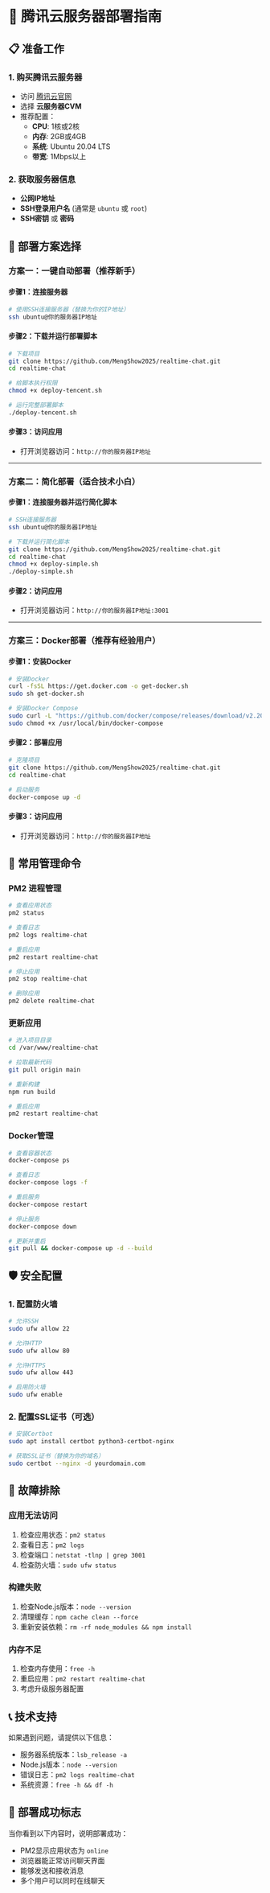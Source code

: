 # 🚀 腾讯云服务器部署指南

## 📋 准备工作

### 1. 购买腾讯云服务器
- 访问 [腾讯云官网](https://cloud.tencent.com/)
- 选择 **云服务器CVM**
- 推荐配置：
  - **CPU**: 1核或2核
  - **内存**: 2GB或4GB
  - **系统**: Ubuntu 20.04 LTS
  - **带宽**: 1Mbps以上

### 2. 获取服务器信息
- **公网IP地址**
- **SSH登录用户名** (通常是 `ubuntu` 或 `root`)
- **SSH密钥** 或 **密码**

## 🎯 部署方案选择

### 方案一：一键自动部署（推荐新手）

#### 步骤1：连接服务器
```bash
# 使用SSH连接服务器（替换为你的IP地址）
ssh ubuntu@你的服务器IP地址
```

#### 步骤2：下载并运行部署脚本
```bash
# 下载项目
git clone https://github.com/MengShow2025/realtime-chat.git
cd realtime-chat

# 给脚本执行权限
chmod +x deploy-tencent.sh

# 运行完整部署脚本
./deploy-tencent.sh
```

#### 步骤3：访问应用
- 打开浏览器访问：`http://你的服务器IP地址`

---

### 方案二：简化部署（适合技术小白）

#### 步骤1：连接服务器并运行简化脚本
```bash
# SSH连接服务器
ssh ubuntu@你的服务器IP地址

# 下载并运行简化脚本
git clone https://github.com/MengShow2025/realtime-chat.git
cd realtime-chat
chmod +x deploy-simple.sh
./deploy-simple.sh
```

#### 步骤2：访问应用
- 打开浏览器访问：`http://你的服务器IP地址:3001`

---

### 方案三：Docker部署（推荐有经验用户）

#### 步骤1：安装Docker
```bash
# 安装Docker
curl -fsSL https://get.docker.com -o get-docker.sh
sudo sh get-docker.sh

# 安装Docker Compose
sudo curl -L "https://github.com/docker/compose/releases/download/v2.20.0/docker-compose-$(uname -s)-$(uname -m)" -o /usr/local/bin/docker-compose
sudo chmod +x /usr/local/bin/docker-compose
```

#### 步骤2：部署应用
```bash
# 克隆项目
git clone https://github.com/MengShow2025/realtime-chat.git
cd realtime-chat

# 启动服务
docker-compose up -d
```

#### 步骤3：访问应用
- 打开浏览器访问：`http://你的服务器IP地址`

## 🔧 常用管理命令

### PM2 进程管理
```bash
# 查看应用状态
pm2 status

# 查看日志
pm2 logs realtime-chat

# 重启应用
pm2 restart realtime-chat

# 停止应用
pm2 stop realtime-chat

# 删除应用
pm2 delete realtime-chat
```

### 更新应用
```bash
# 进入项目目录
cd /var/www/realtime-chat

# 拉取最新代码
git pull origin main

# 重新构建
npm run build

# 重启应用
pm2 restart realtime-chat
```

### Docker管理
```bash
# 查看容器状态
docker-compose ps

# 查看日志
docker-compose logs -f

# 重启服务
docker-compose restart

# 停止服务
docker-compose down

# 更新并重启
git pull && docker-compose up -d --build
```

## 🛡️ 安全配置

### 1. 配置防火墙
```bash
# 允许SSH
sudo ufw allow 22

# 允许HTTP
sudo ufw allow 80

# 允许HTTPS
sudo ufw allow 443

# 启用防火墙
sudo ufw enable
```

### 2. 配置SSL证书（可选）
```bash
# 安装Certbot
sudo apt install certbot python3-certbot-nginx

# 获取SSL证书（替换为你的域名）
sudo certbot --nginx -d yourdomain.com
```

## 🚨 故障排除

### 应用无法访问
1. 检查应用状态：`pm2 status`
2. 查看日志：`pm2 logs`
3. 检查端口：`netstat -tlnp | grep 3001`
4. 检查防火墙：`sudo ufw status`

### 构建失败
1. 检查Node.js版本：`node --version`
2. 清理缓存：`npm cache clean --force`
3. 重新安装依赖：`rm -rf node_modules && npm install`

### 内存不足
1. 检查内存使用：`free -h`
2. 重启应用：`pm2 restart realtime-chat`
3. 考虑升级服务器配置

## 📞 技术支持

如果遇到问题，请提供以下信息：
- 服务器系统版本：`lsb_release -a`
- Node.js版本：`node --version`
- 错误日志：`pm2 logs realtime-chat`
- 系统资源：`free -h && df -h`

## 🎉 部署成功标志

当你看到以下内容时，说明部署成功：
- PM2显示应用状态为 `online`
- 浏览器能正常访问聊天界面
- 能够发送和接收消息
- 多个用户可以同时在线聊天
